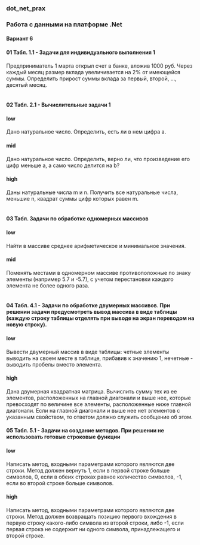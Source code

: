 ### dot_net_prax
### Работа с данными на платформе .Net

#### Вариант 6

#### 01 Табл. 1.1 - Задачи для индивидуального выполнения 1
Предприниматель 1 марта открыл счет в банке, вложив 1000 руб. Через каждый месяц размер вклада увеличивается на 2% от имеющейся суммы. Определить  прирост суммы вклада за первый, второй, ..., десятый месяц.
<br>
<br>

#### 02 Табл. 2.1 - Вычислительные задачи 1
#### low
Дано натуральное число. Определить, есть ли в нем цифра а.
#### mid
Дано натуральное число. Определить, верно ли, что произведение его цифр меньше а, а само число делится на b?
#### high
Даны натуральные числа m и n. Получить все натуральные числа, меньшие n, квадрат суммы цифр которых равен m.
<br>
<br>

#### 03 Табл. Задачи по обработке одномерных массивов
#### low
Найти в массиве среднее арифметическое и минимальное значения.
#### mid
Поменять местами в одномерном массиве противоположные по знаку элементы (например 5.7 и -5.7), с учетом перестановки каждого элемента не более одного раза.
<br>
<br>

#### 04 Табл. 4.1 - Задачи по обработке двумерных массивов. При решении задачи предусмотреть вывод массива в виде таблицы (каждую строку таблицы отделять при выводе на экран переводом на новую строку).
#### low
Вывести двумерный массив в виде таблицы: четные элементы выводить на своем месте в таблице, прибавив к значению 1, нечетные - выводить пробелы вместо элемента.

#### high
Дана двумерная квадратная матрица. Вычислить сумму тех из ее элементов, расположенных на главной диагонали и выше нее, которые превосходят по величине все элементы, расположенные ниже главной диагонали. Если на главной диагонали и выше нее нет элементов с указанным свойством, то ответом должно служить сообщение об этом.

#### 05 Табл. 5.1 - Задачи на создание методов. При решении не использовать готовые строковые функции
#### low
Написать метод, входными параметрами которого являются две строки. Метод должен вернуть 1, если в первой строке больше символов, 0, если в обеих строках равное количество символов, -1, если во второй строке больше символов.
#### high
Написать метод, входными параметрами которого являются две строки. Метод должен возвращать позицию первого вхождения в первую строку какого-либо символа из второй строки, либо -1, если первая строка не содержит ни одного символа, принадлежащего и второй строке. 


